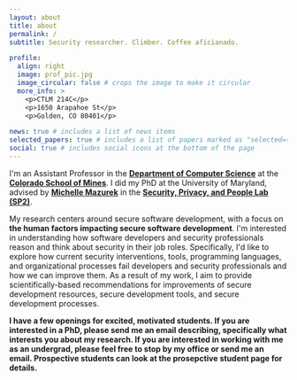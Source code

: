 ```yaml
---
layout: about
title: about
permalink: /
subtitle: Security researcher. Climber. Coffee aficianado.

profile:
  align: right
  image: prof_pic.jpg
  image_circular: false # crops the image to make it circular
  more_info: >
    <p>CTLM 214C</p>
    <p>1650 Arapahoe St</p>
    <p>Golden, CO 80401</p>

news: true # includes a list of news items
selected_papers: true # includes a list of papers marked as "selected={true}"
social: true # includes social icons at the bottom of the page
---
```


I'm an Assistant Professor in the [**Department of Computer Science**](https://cs.mines.edu/) at the [**Colorado School of Mines**](https://www.mines.edu/). I did my PhD at the University of Maryland, advised by [**Michelle Mazurek**](https://www.umiacs.umd.edu/~mmazurek/) in the [**Security, Privacy, and People Lab (SP2)**](https://sp2.umiacs.io/).

My research centers around secure software development, with a focus on **the human factors impacting secure software development**. I'm interested in understanding how software developers and security professionals reason and think about security in their job roles. Specifically, I'd like to explore how current security interventions, tools, programming languages, and organizational processes fail developers and security professionals and how we can improve them. As a result of my work, I aim to provide scientifically-based recommendations for improvements of secure development resources, secure development tools, and secure development processes.

**I have a few openings for excited, motivated students. If you are interested in a PhD, please send me an email describing, specifically what interests you about my research. If you are interested in working with me as an undergrad, please feel free to stop by my office or send me an email. Prospective students can look at the prosepctive student page for details.**